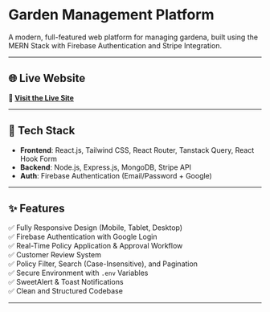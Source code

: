 #  Garden Management Platform

A modern, full-featured web platform for managing gardena, built using the MERN Stack with Firebase Authentication and Stripe Integration.

---

## 🌐 Live Website

**🔗 [Visit the Live Site](https://gardenia-7cb5d.web.app/)**  

---

## 🚀 Tech Stack

- **Frontend**: React.js, Tailwind CSS, React Router, Tanstack Query, React Hook Form
- **Backend**: Node.js, Express.js, MongoDB, Stripe API
- **Auth**: Firebase Authentication (Email/Password + Google)


---

## ✨ Features

✅ Fully Responsive Design (Mobile, Tablet, Desktop)  
✅ Firebase Authentication with Google Login  
✅ Real-Time Policy Application & Approval Workflow   
✅ Customer Review System  
✅ Policy Filter, Search (Case-Insensitive), and Pagination  
✅ Secure Environment with `.env` Variables    
✅ SweetAlert & Toast Notifications  
✅ Clean and Structured Codebase

---


